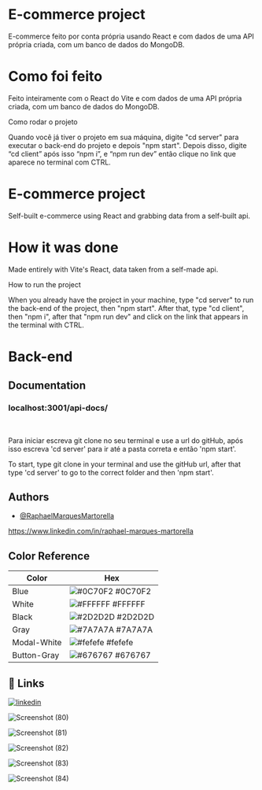 
# E-commerce project


E-commerce feito por conta própria usando React e com dados de uma API própria criada, com um banco de dados do MongoDB.


# Como foi feito


Feito inteiramente com o React do Vite e com dados de uma API própria criada, com um banco de dados do MongoDB.


Como rodar o projeto

Quando você já tiver o projeto em sua máquina, digite "cd server" para executar o back-end do projeto e depois "npm start". Depois disso, digite “cd client” após isso “npm i”, e “npm run dev” então clique no link que aparece no terminal com CTRL.

# E-commerce project

Self-built e-commerce using React and grabbing data from a self-built api.

# How it was done

Made entirely with Vite's React, data taken from a self-made api.

How to run the project

When you already have the project in your machine, type "cd server" to run the back-end of the project, then "npm start". After that, type "cd client", then "npm i", after that "npm run dev" and click on the link that appears in the terminal with CTRL.



# Back-end 


## Documentation


### localhost:3001/api-docs/

<br/>

Para iniciar escreva git clone no seu terminal e use a url do gitHub, após isso escreva 'cd server' para ir até a pasta correta e então 'npm start'.

To start, type git clone in your terminal and use the gitHub url, after that type 'cd server' to go to the correct folder and then 'npm start'.




## Authors

- [@RaphaelMarquesMartorella](https://github.com/RaphaelMarquesMartorella)

https://www.linkedin.com/in/raphael-marques-martorella

## Color Reference

| Color             | Hex                                                                |
| ----------------- | ------------------------------------------------------------------ |
| Blue |          ![#0C70F2](https://via.placeholder.com/10/C70F2?text=+) #0C70F2 |
| White |         ![#FFFFFF](https://via.placeholder.com/10/FFFFFF?text=+) #FFFFFF |
| Black |         ![#2D2D2D](https://via.placeholder.com/10/2D2D2D?text=+) #2D2D2D |
| Gray |          ![#7A7A7A](https://via.placeholder.com/10/7A7A7A?text=+) #7A7A7A |
| Modal-White |   ![#fefefe](https://via.placeholder.com/10/fefefe?text=+) #fefefe |
| Button-Gray |   ![#676767](https://via.placeholder.com/10/676767?text=+) #676767 |






## 🔗 Links
[![linkedin](https://img.shields.io/badge/linkedin-0A66C2?style=for-the-badge&logo=linkedin&logoColor=white)](https://www.linkedin.com/in/raphael-marques-martorella)







![Screenshot (80)](https://github.com/RaphaelMarquesMartorella/E-commerce-project/assets/118463534/ce063d7c-bcc3-47a4-908b-e46e54481542)











![Screenshot (81)](https://github.com/RaphaelMarquesMartorella/E-commerce-project/assets/118463534/1747e95a-1796-4025-b6b9-18f3ceee86b3)












![Screenshot (82)](https://github.com/RaphaelMarquesMartorella/E-commerce-project/assets/118463534/a3fd7a32-a08e-4106-9eed-b9b6ae125114)

















![Screenshot (83)](https://github.com/RaphaelMarquesMartorella/E-commerce-project/assets/118463534/3c0bb8db-2f62-4e65-9185-0c6f7c2e3616)

















![Screenshot (84)](https://github.com/RaphaelMarquesMartorella/E-commerce-project/assets/118463534/9dd0be07-fb8e-4650-922c-29fa49e9467a)























